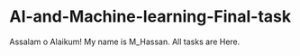 # AI-and-Machine-learning-Final-task
Assalam o Alaikum! 
 My name is M_Hassan. 
 All tasks are Here.
